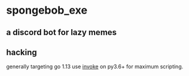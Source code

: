 spongebob_exe
=============

a discord bot for lazy memes
----------------------------


hacking
-------
generally targeting go 1.13
use [invoke](https://www.pyinvoke.org/) on py3.6+ for maximum scripting.